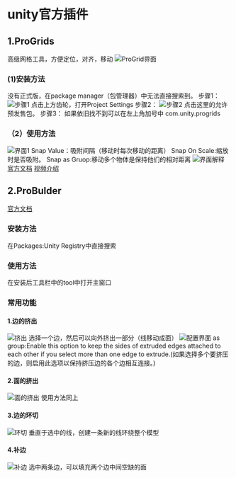 # unity官方插件

## 1.ProGrids

高级网格工具，方便定位，对齐，移动
![ProGrid界面](../../图片/ProGrids界面.png)

### (1)安装方法

没有正式版，在package manager（包管理器）中无法直接搜索到。
步骤1：
![步骤1](../../图片/ProGrids安装.png)
点击上方齿轮，打开Project Settings
步骤2：
![步骤2](../../图片/ProGrids安装1.png)
点击这里的允许预发售包。
步骤3：
如果依旧找不到可以在左上角加号中
com.unity.progrids

### （2）使用方法

![界面1](../../图片/ProGrid界面1.png)
Snap Value：吸附间隔（移动时每次移动的距离）
Snap On Scale:缩放时是否吸附。
Snap as Gruop:移动多个物体是保持他们的相对距离
![界面解释](../../图片/ProGrids界面解释.png)
[官方文档](https://docs.unity3d.com/Packages/com.unity.progrids@3.0/manual/install.html)
[视频介绍](https://www.bilibili.com/video/BV1er4y1D7Se/)

## 2.ProBulder

[官方文档](https://docs.unity3d.com/Packages/com.unity.probuilder@5.0/manual/index.html)

### 安装方法

在Packages:Unity Registry中直接搜索

### 使用方法

在安装后工具栏中的tool中打开主窗口

### 常用功能

#### 1.边的挤出

![挤出](../../图片/挤出边.png)
选择一个边，然后可以向外挤出一部分（线移动成面）
![配置界面](../../图片/挤出配置界面.png)
as group:Enable this option to keep the sides of extruded edges attached to each other if you select more than one edge to extrude.(如果选择多个要挤压的边，则启用此选项以保持挤压边的各个边相互连接。)

#### 2.面的挤出

![面的挤出](../../图片/挤出面.png)
使用方法同上

#### 3.边的环切

![环切](../../图片/环切.png)
垂直于选中的线，创建一条新的线环绕整个模型

#### 4.补边

![补边](../../图片/补边.png)
选中两条边，可以填充两个边中间空缺的面
